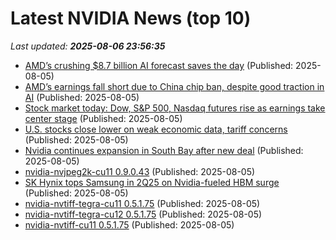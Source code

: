 # Latest NVIDIA News (top 10)
_Last updated: **2025-08-06 23:56:35**_

- [AMD’s crushing $8.7 billion AI forecast saves the day](https://rollingout.com/2025/08/05/amds-crushing-8-7-billion-ai-forecast/) (Published: 2025-08-05)
- [AMD’s earnings fall short due to China chip ban, despite good traction in AI](https://siliconangle.com/2025/08/05/amds-earnings-fall-short-due-china-chip-ban-despite-good-traction-ai/) (Published: 2025-08-05)
- [Stock market today: Dow, S&P 500, Nasdaq futures rise as earnings take center stage](https://finance.yahoo.com/news/live/stock-market-today-dow-sp-500-nasdaq-futures-rise-as-earnings-take-center-stage-233644524.html) (Published: 2025-08-05)
- [U.S. stocks close lower on weak economic data, tariff concerns](https://www.thestar.com.my/news/world/2025/08/06/us-stocks-close-lower-on-weak-economic-data-tariff-concerns) (Published: 2025-08-05)
- [Nvidia continues expansion in South Bay after new deal](https://biztoc.com/x/fc91fde1b22bc50b) (Published: 2025-08-05)
- [nvidia-nvjpeg2k-cu11 0.9.0.43](https://pypi.org/project/nvidia-nvjpeg2k-cu11/0.9.0.43/) (Published: 2025-08-05)
- [SK Hynix tops Samsung in 2Q25 on Nvidia-fueled HBM surge](https://www.digitimes.com/news/a20250805PD209/sk-hynix-samsung-hbm-nvidia-revenue.html) (Published: 2025-08-05)
- [nvidia-nvtiff-tegra-cu11 0.5.1.75](https://pypi.org/project/nvidia-nvtiff-tegra-cu11/0.5.1.75/) (Published: 2025-08-05)
- [nvidia-nvtiff-tegra-cu12 0.5.1.75](https://pypi.org/project/nvidia-nvtiff-tegra-cu12/0.5.1.75/) (Published: 2025-08-05)
- [nvidia-nvtiff-cu11 0.5.1.75](https://pypi.org/project/nvidia-nvtiff-cu11/0.5.1.75/) (Published: 2025-08-05)
